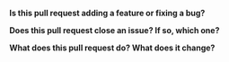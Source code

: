 **Is this pull request adding a feature or fixing a bug?**  


**Does this pull request close an issue? If so, which one?**


**What does this pull request do? What does it change?**


